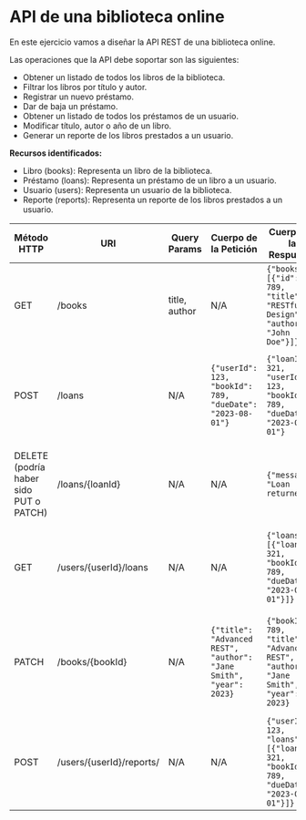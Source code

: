 # API de una biblioteca online

En este ejercicio vamos a diseñar la API REST de una biblioteca online.

Las operaciones que la API debe soportar son las siguientes:
- Obtener un listado de todos los libros de la biblioteca.
- Filtrar los libros por título y autor.
- Registrar un nuevo préstamo.
- Dar de baja un préstamo.
- Obtener un listado de todos los préstamos de un usuario.
- Modificar título, autor o año de un libro.
- Generar un reporte de los libros prestados a un usuario.

**Recursos identificados:**
- Libro (books): Representa un libro de la biblioteca.
- Préstamo (loans): Representa un préstamo de un libro a un usuario.
- Usuario (users): Representa un usuario de la biblioteca.
- Reporte (reports): Representa un reporte de los libros prestados a un usuario.

| Método HTTP                            | URI                   | Query Params  | Cuerpo de la Petición                                              | Cuerpo de la Respuesta                                                                | Códigos de Respuesta                                    |
|----------------------------------------|-----------------------|---------------|--------------------------------------------------------------------|---------------------------------------------------------------------------------------|---------------------------------------------------------|
| GET                                    | /books                | title, author | N/A                                                                | `{"books": [{"id": 789, "title": "RESTful Design", "author": "John Doe"}]}`           | 200 OK<br/>400 Bad Request<br/>500 Internal Server Error   |
| POST                                   | /loans                | N/A           | `{"userId": 123, "bookId": 789, "dueDate": "2023-08-01"}`          | `{"loanId": 321, "userId": 123, "bookId": 789, "dueDate": "2023-08-01"}`              | 201 Created<br/>400 Bad Request<br/>500 Internal Server Error |
| DELETE (podría haber sido PUT o PATCH) | /loans/{loanId}       | N/A           | N/A                                                                | `{"message": "Loan returned"}`                                                        | 200 OK<br/>404 Not Found<br/>500 Internal Server Error      |
| GET                                    | /users/{userId}/loans | N/A           | N/A                                                                | `{"loans": [{"loanId": 321, "bookId": 789, "dueDate": "2023-08-01"}]}`                | 200 OK<br/>404 Not Found<br/>500 Internal Server Error      |
| PATCH                                  | /books/{bookId}       | N/A           | `{"title": "Advanced REST", "author": "Jane Smith", "year": 2023}` | `{"bookId": 789, "title": "Advanced REST", "author": "Jane Smith", "year": 2023}`     | 200 OK<br/>400 Bad Request<br/>404 Not Found<br/>500 Internal Server Error |
| POST                                   | /users/{userId}/reports/     | N/A           | N/A                                                                | `{"userId": 123, "loans": [{"loanId": 321, "bookId": 789, "dueDate": "2023-08-01"}]}` | 202 Accepted<br/>404 Not Found<br/>500 Internal Server Error    |


